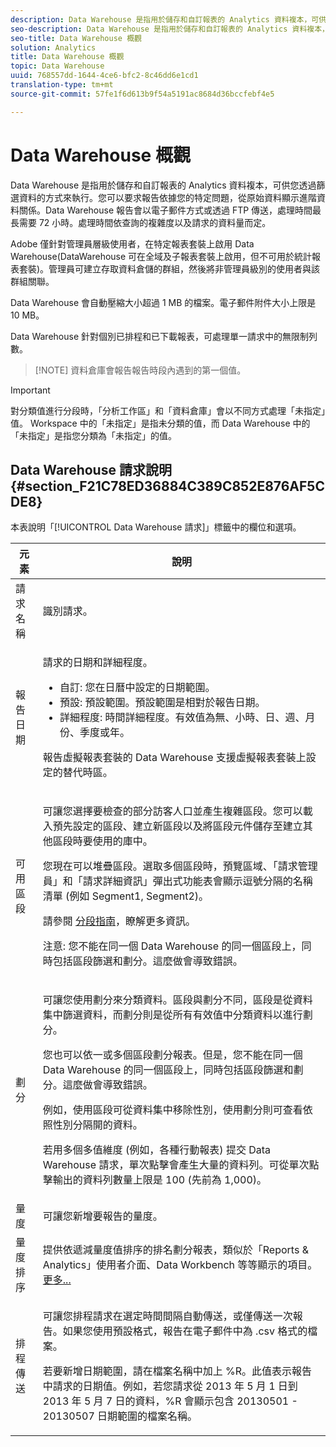 ```yaml
---
description: Data Warehouse 是指用於儲存和自訂報表的 Analytics 資料複本，可供您透過篩選資料的方式來執行。您可以要求報告依據您的特定問題，從原始資料顯示進階資料關係。Data Warehouse 報告會以電子郵件方式或透過 FTP 傳送，處理時間最長需要 72 小時。處理時間依查詢的複雜度以及請求的資料量而定。
seo-description: Data Warehouse 是指用於儲存和自訂報表的 Analytics 資料複本，可供您透過篩選資料的方式來執行。您可以要求報告依據您的特定問題，從原始資料顯示進階資料關係。Data Warehouse 報告會以電子郵件方式或透過 FTP 傳送，處理時間最長需要 72 小時。處理時間依查詢的複雜度以及請求的資料量而定。
seo-title: Data Warehouse 概觀
solution: Analytics
title: Data Warehouse 概觀
topic: Data Warehouse
uuid: 768557dd-1644-4ce6-bfc2-8c46dd6e1cd1
translation-type: tm+mt
source-git-commit: 57fe1f6d613b9f54a5191ac8684d36bccfebf4e5

---
```



# Data Warehouse 概觀

Data Warehouse 是指用於儲存和自訂報表的 Analytics 資料複本，可供您透過篩選資料的方式來執行。您可以要求報告依據您的特定問題，從原始資料顯示進階資料關係。Data Warehouse 報告會以電子郵件方式或透過 FTP 傳送，處理時間最長需要 72 小時。處理時間依查詢的複雜度以及請求的資料量而定。

Adobe 僅針對管理員層級使用者，在特定報表套裝上啟用 Data Warehouse(DataWarehouse 可在全域及子報表套裝上啟用，但不可用於統計報表套裝)。管理員可建立存取資料倉儲的群組，然後將非管理員級別的使用者與該群組關聯。

Data Warehouse 會自動壓縮大小超過 1 MB 的檔案。電子郵件附件大小上限是 10 MB。

Data Warehouse 針對個別已排程和已下載報表，可處理單一請求中的無限制列數。

> [!NOTE] 資料倉庫會報告報告時段內遇到的第一個值。

>[!IMPORTANT]
>
>對分類值進行分段時，「分析工作區」和「資料倉庫」會以不同方式處理「未指定」值。 Workspace 中的「未指定」是指未分類的值，而 Data Warehouse 中的「未指定」是指您分類為「未指定」的值。

## Data Warehouse 請求說明 {#section_F21C78ED36884C389C852E876AF5CDE8}

本表說明「[!UICONTROL Data Warehouse 請求]」標籤中的欄位和選項。

<table id="table_7325A2466866460E8B0AF7D696152713"> 
 <thead> 
  <tr> 
   <th colname="col1" class="entry"> 元素 </th> 
   <th colname="col2" class="entry"> 說明 </th> 
  </tr> 
 </thead>
 <tbody> 
  <tr> 
   <td colname="col1"> <span class="wintitle"> 請求名稱</span> </td> 
   <td colname="col2"> 識別請求。 </td> 
  </tr> 
  <tr> 
   <td colname="col1"> <span class="wintitle"> 報告日期</span> </td> 
   <td colname="col2"> <p>請求的日期和詳細程度。 </p> 
    <ul id="ul_C00F4529BD9E4113B517A61751B1DD5C"> 
     <li id="li_4D7C26812DF94ED7B64F985309541F46"> <span class="wintitle">自訂</span>: 您在日曆中設定的日期範圍。 </li> 
     <li id="li_2B272087006847148A936350D1B2D523"> <span class="wintitle">預設</span>: 預設範圍。預設範圍是相對於報告日期。 </li> 
     <li id="li_745989965BB94D489FF7046587E13C42"> <span class="wintitle">詳細程度</span>: 時間詳細程度。有效值為無、小時、日、週、月份、季度或年。 </li> 
    </ul> <p>報告虛擬報表套裝的 Data Warehouse 支援虛擬報表套裝上設定的替代時區。 </p> </td> 
  </tr> 
  <tr> 
   <td colname="col1"> <span class="wintitle"> 可用區段</span> </td> 
   <td colname="col2"> <p>可讓您選擇要檢查的部分訪客人口並產生複雜區段。您可以載入預先設定的區段、建立新區段以及將區段元件儲存至建立其他區段時要使用的庫中。 </p> <p>您現在可以堆疊區段。選取多個區段時，預覽區域、「請求管理員」和「請求詳細資訊」彈出式功能表會顯示逗號分隔的名稱清單 (例如 Segment1, Segment2)。 </p> <p>請參閱 <a href="/help/components/c-segmentation/seg-home.md"> 分段指南</a>，瞭解更多資訊。 </p> <p>注意: 您不能在同一個 Data Warehouse 的同一個區段上，同時包括區段篩選和劃分。這麼做會導致錯誤。 </p> </td> 
  </tr> 
  <tr> 
   <td colname="col1"> <span class="wintitle"> 劃分</span> </td> 
   <td colname="col2"> <p>可讓您使用劃分來分類資料。區段與劃分不同，區段是從資料集中篩選資料，而劃分則是從所有有效值中分類資料以進行劃分。 </p> 您也可以依一或多個區段劃分報表。但是，您不能在同一個 Data Warehouse 的同一個區段上，同時包括區段篩選和劃分。這麼做會導致錯誤。 <p> 例如，使用區段可從資料集中移除性別，使用劃分則可查看依照性別分隔開的資料。 </p> <p>若用多個多值維度 (例如，各種行動報表) 提交 Data Warehouse 請求，單次點擊會產生大量的資料列。可從單次點擊輸出的資料列數量上限是 100 (先前為 1,000)。 </p> </td> 
  </tr> 
  <tr> 
   <td colname="col1"> <span class="wintitle"> 量度</span> </td> 
   <td colname="col2">可讓您新增要報告的量度。 </td> 
  </tr> 
  <tr> 
   <td colname="col1"><span class="wintitle"> 量度排序</span> </td> 
   <td colname="col2">提供依遞減量度值排序的排名劃分報表，類似於「Reports &amp; Analytics」使用者介面、Data Workbench 等等顯示的項目。<a href="/help/export/data-warehouse/sorting-by-metric.md"  > 更多...</a> </td> 
  </tr> 
  <tr> 
   <td colname="col1"> <span class="wintitle"> 排程傳送</span> </td> 
   <td colname="col2"> <p>可讓您排程請求在選定時間間隔自動傳送，或僅傳送一次報告。如果您使用預設格式，報告在電子郵件中為 .csv 格式的檔案。 </p> <p>若要新增日期範圍，請在檔案名稱中加上 <span class="filepath">%R</span>。此值表示報告中請求的日期值。例如，若您請求從 2013 年 5 月 1 日到 2013 年 5 月 7 日的資料，<span class="filepath">%R</span> 會顯示包含 20130501 - 20130507 日期範圍的檔案名稱。 </p> </td> 
  </tr> 
 </tbody> 
</table>

